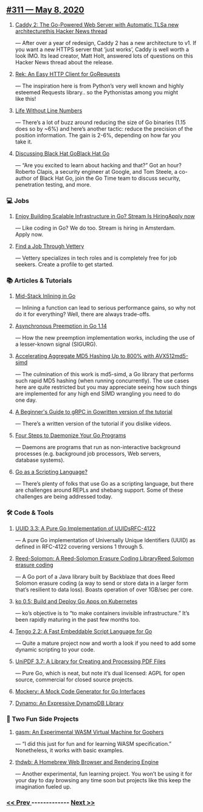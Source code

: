 ## [#311 — May 8, 2020](https://golangweekly.com/issues/311)

1. [Caddy 2: The Go-Powered Web Server with Automatic TLSa new architecturethis Hacker News thread](https://golangweekly.com/link/87948/web)

     — After over a year of redesign, Caddy 2 has a new architecture to v1. If you want a new HTTPS server that ‘just works’, Caddy is well worth a look IMO. Its lead creator, Matt Holt, answered lots of questions on this Hacker News thread about the release.
1. [Rek: An Easy HTTP Client for GoRequests](https://golangweekly.com/link/87951/web)

     — The inspiration here is from Python’s very well known and highly esteemed Requests library.. so the Pythonistas among you might like this!
1. [Life Without Line Numbers](https://golangweekly.com/link/87954/web)

     — There’s a lot of buzz around reducing the size of Go binaries (1.15 does so by ~6%) and here’s another tactic: reduce the precision of the position information. The gain is 2-6%, depending on how far you take it.
1. [Discussing Black Hat GoBlack Hat Go](https://golangweekly.com/link/88062/web)

     — “Are you excited to learn about hacking and that?” Got an hour? Roberto Clapis, a security engineer at Google, and Tom Steele, a co-author of Black Hat Go, join the Go Time team to discuss security, penetration testing, and more.
### 💻 Jobs

1. [Enjoy Building Scalable Infrastructure in Go? Stream Is HiringApply now](https://golangweekly.com/link/87955/web)

     — Like coding in Go? We do too. Stream is hiring in Amsterdam. Apply now.
1. [Find a Job Through Vettery](https://golangweekly.com/link/87956/web)

     — Vettery specializes in tech roles and is completely free for job seekers. Create a profile to get started.
### 📚 Articles & Tutorials

1. [Mid-Stack Inlining in Go](https://golangweekly.com/link/87957/web)

     — Inlining a function can lead to serious performance gains, so why not do it for everything? Well, there are always trade-offs.
1. [Asynchronous Preemption in Go 1.14](https://golangweekly.com/link/87958/web)

     — How the new preemption implementation works, including the use of a lesser-known signal (SIGURG).
1. [Accelerating Aggregate MD5 Hashing Up to 800% with AVX512md5-simd](https://golangweekly.com/link/87963/web)

     — The culmination of this work is md5-simd, a Go library that performs such rapid MD5 hashing (when running concurrently). The use cases here are quite restricted but you may appreciate seeing how such things are implemented for any high end SIMD wrangling you need to do one day.
1. [A Beginner's Guide to gRPC in Gowritten version of the tutorial](https://golangweekly.com/link/87959/web)

     — There’s a written version of the tutorial if you dislike videos.
1. [Four Steps to Daemonize Your Go Programs](https://golangweekly.com/link/87961/web)

     — Daemons are programs that run as non-interactive background processes (e.g. background job processors, Web servers, database systems).
1. [Go as a Scripting Language?](https://golangweekly.com/link/87965/web)

     — There’s plenty of folks that use Go as a scripting language, but there are challenges around REPLs and shebang support. Some of these challenges are being addressed today.
### 🛠 Code & Tools

1. [UUID 3.3: A Pure Go Implementation of UUIDsRFC-4122](https://golangweekly.com/link/87966/web)

     — A pure Go implementation of Universally Unique Identifiers (UUID) as defined in RFC-4122 covering versions 1 through 5.
1. [Reed-Solomon: A Reed-Solomon Erasure Coding LibraryReed Solomon erasure coding](https://golangweekly.com/link/87968/web)

     — A Go port of a Java library built by Backblaze that does Reed Solomon erasure coding (a way to send or store data in a larger form that’s resilient to data loss). Boasts operation of over 1GB/sec per core.
1. [ko 0.5: Build and Deploy Go Apps on Kubernetes](https://golangweekly.com/link/87970/web)

     — ko’s objective is to “to make containers invisible infrastructure.” It’s been rapidly maturing in the past few months too.
1. [Tengo 2.2: A Fast Embeddable Script Language for Go](https://golangweekly.com/link/87971/web)

     — Quite a mature project now and worth a look if you need to add some dynamic scripting to your code.
1. [UniPDF 3.7: A Library for Creating and Processing PDF Files](https://golangweekly.com/link/87974/web)

     — Pure Go, which is neat, but note it’s dual licensed: AGPL for open source, commercial for closed source projects.
1. [Mockery: A Mock Code Generator for Go Interfaces](https://golangweekly.com/link/87976/web)

1. [Dynamo: An Expressive DynamoDB Library](https://golangweekly.com/link/87977/web)

### 🎲 Two Fun Side Projects

1. [gasm: An Experimental WASM Virtual Machine for Gophers](https://golangweekly.com/link/87973/web)

     — “I did this just for fun and for learning WASM specification.” Nonetheless, it works with basic examples.
1. [thdwb: A Homebrew Web Browser and Rendering Engine](https://golangweekly.com/link/87972/web)

     — Another experimental, fun learning project. You won’t be using it for your day to day browsing any time soon but projects like this keep the imagination fueled up.

### [ << Prev ](golangweekly-310.md) ------------- [ Next >> ](golangweekly-312.md)
